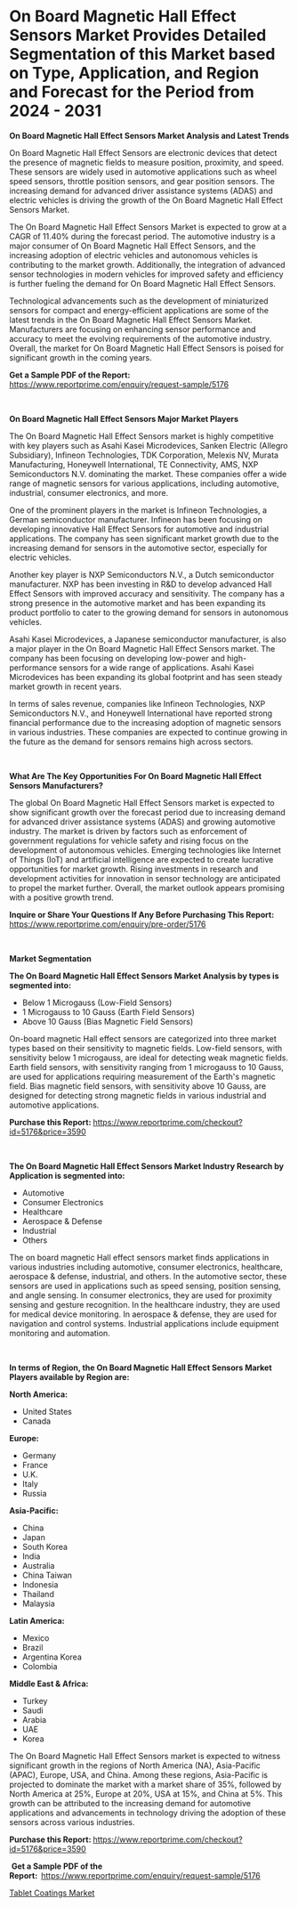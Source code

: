 <p><h1>On Board Magnetic Hall Effect Sensors Market Provides Detailed Segmentation of this Market based on Type, Application, and Region and Forecast for the Period from 2024 - 2031</h1></p><p><strong>On Board Magnetic Hall Effect Sensors Market Analysis and Latest Trends</strong></p>
<p><p>On Board Magnetic Hall Effect Sensors are electronic devices that detect the presence of magnetic fields to measure position, proximity, and speed. These sensors are widely used in automotive applications such as wheel speed sensors, throttle position sensors, and gear position sensors. The increasing demand for advanced driver assistance systems (ADAS) and electric vehicles is driving the growth of the On Board Magnetic Hall Effect Sensors Market.</p><p>The On Board Magnetic Hall Effect Sensors Market is expected to grow at a CAGR of 11.40% during the forecast period. The automotive industry is a major consumer of On Board Magnetic Hall Effect Sensors, and the increasing adoption of electric vehicles and autonomous vehicles is contributing to the market growth. Additionally, the integration of advanced sensor technologies in modern vehicles for improved safety and efficiency is further fueling the demand for On Board Magnetic Hall Effect Sensors.</p><p>Technological advancements such as the development of miniaturized sensors for compact and energy-efficient applications are some of the latest trends in the On Board Magnetic Hall Effect Sensors Market. Manufacturers are focusing on enhancing sensor performance and accuracy to meet the evolving requirements of the automotive industry. Overall, the market for On Board Magnetic Hall Effect Sensors is poised for significant growth in the coming years.</p></p>
<p><strong>Get a Sample PDF of the Report:&nbsp;</strong> <a href="https://www.reportprime.com/enquiry/request-sample/5176">https://www.reportprime.com/enquiry/request-sample/5176</a></p>
<p>&nbsp;</p>
<p><strong>On Board Magnetic Hall Effect Sensors Major Market Players</strong></p>
<p><p>The On Board Magnetic Hall Effect Sensors market is highly competitive with key players such as Asahi Kasei Microdevices, Sanken Electric (Allegro Subsidiary), Infineon Technologies, TDK Corporation, Melexis NV, Murata Manufacturing, Honeywell International, TE Connectivity, AMS, NXP Semiconductors N.V. dominating the market. These companies offer a wide range of magnetic sensors for various applications, including automotive, industrial, consumer electronics, and more.</p><p>One of the prominent players in the market is Infineon Technologies, a German semiconductor manufacturer. Infineon has been focusing on developing innovative Hall Effect Sensors for automotive and industrial applications. The company has seen significant market growth due to the increasing demand for sensors in the automotive sector, especially for electric vehicles.</p><p>Another key player is NXP Semiconductors N.V., a Dutch semiconductor manufacturer. NXP has been investing in R&D to develop advanced Hall Effect Sensors with improved accuracy and sensitivity. The company has a strong presence in the automotive market and has been expanding its product portfolio to cater to the growing demand for sensors in autonomous vehicles.</p><p>Asahi Kasei Microdevices, a Japanese semiconductor manufacturer, is also a major player in the On Board Magnetic Hall Effect Sensors market. The company has been focusing on developing low-power and high-performance sensors for a wide range of applications. Asahi Kasei Microdevices has been expanding its global footprint and has seen steady market growth in recent years.</p><p>In terms of sales revenue, companies like Infineon Technologies, NXP Semiconductors N.V., and Honeywell International have reported strong financial performance due to the increasing adoption of magnetic sensors in various industries. These companies are expected to continue growing in the future as the demand for sensors remains high across sectors.</p></p>
<p>&nbsp;</p>
<p><strong>What Are The Key Opportunities For On Board Magnetic Hall Effect Sensors Manufacturers?</strong></p>
<p><p>The global On Board Magnetic Hall Effect Sensors market is expected to show significant growth over the forecast period due to increasing demand for advanced driver assistance systems (ADAS) and growing automotive industry. The market is driven by factors such as enforcement of government regulations for vehicle safety and rising focus on the development of autonomous vehicles. Emerging technologies like Internet of Things (IoT) and artificial intelligence are expected to create lucrative opportunities for market growth. Rising investments in research and development activities for innovation in sensor technology are anticipated to propel the market further. Overall, the market outlook appears promising with a positive growth trend.</p></p>
<p><strong>Inquire or Share Your Questions If Any Before Purchasing This Report:</strong> <a href="https://www.reportprime.com/enquiry/pre-order/5176">https://www.reportprime.com/enquiry/pre-order/5176</a></p>
<p>&nbsp;</p>
<p><strong>Market Segmentation</strong></p>
<p><strong>The On Board Magnetic Hall Effect Sensors Market Analysis by types is segmented into:</strong></p>
<p><ul><li>Below 1 Microgauss (Low-Field Sensors)</li><li>1 Microgauss to 10 Gauss (Earth Field Sensors)</li><li>Above 10 Gauss (Bias Magnetic Field Sensors)</li></ul></p>
<p><p>On-board magnetic Hall effect sensors are categorized into three market types based on their sensitivity to magnetic fields. Low-field sensors, with sensitivity below 1 microgauss, are ideal for detecting weak magnetic fields. Earth field sensors, with sensitivity ranging from 1 microgauss to 10 Gauss, are used for applications requiring measurement of the Earth's magnetic field. Bias magnetic field sensors, with sensitivity above 10 Gauss, are designed for detecting strong magnetic fields in various industrial and automotive applications.</p></p>
<p><strong>Purchase this Report:&nbsp;</strong><a href="https://www.reportprime.com/checkout?id=5176&price=3590">https://www.reportprime.com/checkout?id=5176&price=3590</a></p>
<p>&nbsp;</p>
<p><strong>The On Board Magnetic Hall Effect Sensors Market Industry Research by Application is segmented into:</strong></p>
<p><ul><li>Automotive</li><li>Consumer Electronics</li><li>Healthcare</li><li>Aerospace & Defense</li><li>Industrial</li><li>Others</li></ul></p>
<p><p>The on board magnetic Hall effect sensors market finds applications in various industries including automotive, consumer electronics, healthcare, aerospace & defense, industrial, and others. In the automotive sector, these sensors are used in applications such as speed sensing, position sensing, and angle sensing. In consumer electronics, they are used for proximity sensing and gesture recognition. In the healthcare industry, they are used for medical device monitoring. In aerospace & defense, they are used for navigation and control systems. Industrial applications include equipment monitoring and automation.</p></p>
<p>&nbsp;</p>
<p><strong>In terms of Region, the On Board Magnetic Hall Effect Sensors Market Players available by Region are:</strong></p>
<p>
    <p> <strong> North America: </strong>
        <ul>
            <li>United States</li>
            <li>Canada</li>
        </ul>
        </p> 
    <p> <strong> Europe: </strong>
        <ul>
            <li>Germany</li>
            <li>France</li>
            <li>U.K.</li>
            <li>Italy</li>
            <li>Russia</li>
        </ul>
        </p> 
    <p> <strong> Asia-Pacific: </strong>
        <ul>
            <li>China</li>
            <li>Japan</li>
            <li>South Korea</li>
            <li>India</li>
            <li>Australia</li>
            <li>China Taiwan</li>
            <li>Indonesia</li>
            <li>Thailand</li>
            <li>Malaysia</li>
        </ul>
        </p> 
    <p> <strong> Latin America: </strong>
        <ul>
            <li>Mexico</li>
            <li>Brazil</li>
            <li>Argentina Korea</li>
            <li>Colombia</li>
        </ul>
        </p> 
    <p> <strong> Middle East & Africa: </strong>
        <ul>
            <li>Turkey</li>
            <li>Saudi</li>
            <li>Arabia</li>
            <li>UAE</li>
            <li>Korea</li>
        </ul>
    </p>
    </p>
<p><p>The On Board Magnetic Hall Effect Sensors market is expected to witness significant growth in the regions of North America (NA), Asia-Pacific (APAC), Europe, USA, and China. Among these regions, Asia-Pacific is projected to dominate the market with a market share of 35%, followed by North America at 25%, Europe at 20%, USA at 15%, and China at 5%. This growth can be attributed to the increasing demand for automotive applications and advancements in technology driving the adoption of these sensors across various industries.</p></p>
<p><strong>Purchase this Report: </strong><a href="https://www.reportprime.com/checkout?id=5176&price=3590">https://www.reportprime.com/checkout?id=5176&price=3590</a></p>
<p>&nbsp;<strong>Get a Sample PDF of the Report:&nbsp;&nbsp;</strong><a href="https://www.reportprime.com/enquiry/request-sample/5176">https://www.reportprime.com/enquiry/request-sample/5176</a></p>
<p><strong></strong></p>
<p><p><a href="https://meowing-lemming-dd3.notion.site/Tablet-Coatings-Market-Size-Global-Industry-Overview-Market-Segmentation-and-Forecast-2024-to-203-9d20d8254c1b4677a00bbeb1ee151e74">Tablet Coatings Market</a></p></p>